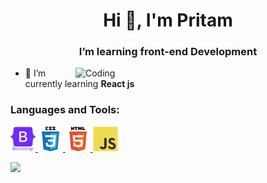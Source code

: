 <h1 align="center">Hi 👋, I'm Pritam</h1>
<h3 align="center">I’m learning front-end Development</h3>

<img align="right" alt="Coding" width="400" src="https://www.newus.in/image/full-stack-program-image.gif">

- 🌱 I’m currently learning **React js**

<p align="left">
</p>

<h3 align="left">Languages and Tools:</h3>
<p align="left"> <a href="https://getbootstrap.com" target="_blank" rel="noreferrer"> <img src="https://raw.githubusercontent.com/devicons/devicon/master/icons/bootstrap/bootstrap-plain-wordmark.svg" alt="bootstrap" width="40" height="40"/> </a> <a href="https://www.w3schools.com/css/" target="_blank" rel="noreferrer"> <img src="https://raw.githubusercontent.com/devicons/devicon/master/icons/css3/css3-original-wordmark.svg" alt="css3" width="40" height="40"/> </a> <a href="https://www.w3.org/html/" target="_blank" rel="noreferrer"> <img src="https://raw.githubusercontent.com/devicons/devicon/master/icons/html5/html5-original-wordmark.svg" alt="html5" width="40" height="40"/> </a> <a href="https://developer.mozilla.org/en-US/docs/Web/JavaScript" target="_blank" rel="noreferrer"> <img src="https://raw.githubusercontent.com/devicons/devicon/master/icons/javascript/javascript-original.svg" alt="javascript" width="40" height="40"/> </a> </p>
<a href="https://legacy.reactjs.org/docs/getting-started.html"><img src="https://miro.medium.com/v2/resize:fit:1400/1*xkvjbVykgUr8I3nZntymsg.png"/></a>
